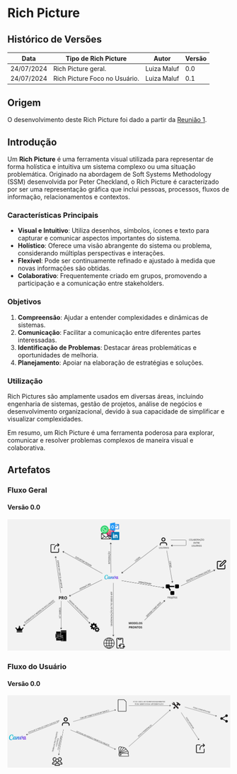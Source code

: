 # Rich Picture

## Histórico de Versões

| Data       | Tipo de Rich Picture          | Autor       | Versão |
|------------|-------------------------------|-------------|--------|
| 24/07/2024 | Rich Picture geral.           | Luiza Maluf | 0.0    |
| 24/07/2024 | Rich Picture Foco no Usuário. | Luiza Maluf | 0.1    |

## Origem

O desenvolvimento deste Rich Picture foi dado a partir da
[Reunião 1](../atas/reuniao1.md).

## Introdução

Um **Rich Picture** é uma ferramenta visual utilizada para representar de forma
holística e intuitiva um sistema complexo ou uma situação problemática.
Originado na abordagem de Soft Systems Methodology (SSM) desenvolvida por Peter
Checkland, o Rich Picture é caracterizado por ser uma representação gráfica que
inclui pessoas, processos, fluxos de informação, relacionamentos e contextos.

### Características Principais

- **Visual e Intuitivo**: Utiliza desenhos, símbolos, ícones e texto para
  capturar e comunicar aspectos importantes do sistema.
- **Holístico**: Oferece uma visão abrangente do sistema ou problema,
  considerando múltiplas perspectivas e interações.
- **Flexível**: Pode ser continuamente refinado e ajustado à medida que novas
  informações são obtidas.
- **Colaborativo**: Frequentemente criado em grupos, promovendo a participação e
  a comunicação entre stakeholders.

### Objetivos

1. **Compreensão**: Ajudar a entender complexidades e dinâmicas de sistemas.
2. **Comunicação**: Facilitar a comunicação entre diferentes partes
   interessadas.
3. **Identificação de Problemas**: Destacar áreas problemáticas e oportunidades
   de melhoria.
4. **Planejamento**: Apoiar na elaboração de estratégias e soluções.

### Utilização

Rich Pictures são amplamente usados em diversas áreas, incluindo engenharia de
sistemas, gestão de projetos, análise de negócios e desenvolvimento
organizacional, devido à sua capacidade de simplificar e visualizar
complexidades.

Em resumo, um Rich Picture é uma ferramenta poderosa para explorar, comunicar e
resolver problemas complexos de maneira visual e colaborativa.

## Artefatos

### Fluxo Geral

#### Versão 0.0

![Rich Picture Geral](../images/rich_picture_geral_00.jpg)

### Fluxo do Usuário

#### Versão 0.0

![Rich Picture Usuario 00](../images/rich_picture_usuario_00.jpg)
